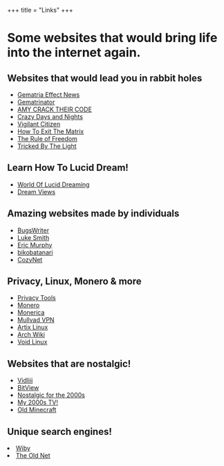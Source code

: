 +++
title = "Links"
+++
<h1>Some websites that would bring life into the internet again.</h1>

<h2>Websites that would lead you in rabbit holes</h2>
<ul>
<li><a href="https://www.GematriaEffectNews.com">Gematria Effect News</a></li>
<li><a href="https://www.Gematrinator.com">Gematrinator</a></li>
<li><a href="https://www.cracktheircode.org">AMY CRACK THEIR CODE</a></li>
<li><a href="https://www.crazydaysandnights.net"> Crazy Days and Nights</a></li>
<li><a href="https://www.vigilantcitizen.com"> Vigilant Citizen</a></li>
<li><a href="https://www.howtoexitthematrix.com">How To Exit The Matrix</a></li>
<li><a href="https://www.theruleoffreedom.wordpress.com"> The Rule of Freedom</a></li>
<li><a href="https://www.trickedbythelight.com">Tricked By The Light</a></li>
</ul>

<h2>Learn How To Lucid Dream!</h2>
<ul>
<li><a href="https://www.world-of-lucid-dreaming.com"</a>World Of Lucid Dreaming</li>
<li><a href="https://www.dreamviews.com">Dream Views</a></li>
</ul>

<h2>Amazing websites made by individuals</h2>
<ul>
<li><a href="https://www.bugswriter.com"> BugsWriter</a></li>
<li><a href="https://www.lukesmith.xyz"> Luke Smith</a></li>
<li><a href="https://ericmurphy.xyz">Eric Murphy</a></li>
<li><a href="https://bikobatanari.art">bikobatanari</a></li>
<li><a href="https://cozynet.org">CozyNet</a></li>
</ul>

<h2>Privacy, Linux, Monero & more</h2>
<ul>
<li><a href="https://www.privacytools.io">Privacy Tools</a></li>
<li><a href="https://www.getmonero.org">Monero</a></li>
<li><a href="https://www.monerica.com">Monerica</a></li>
<li><a href="https://www.mullvad.net">Mullvad VPN</a></li>
<li><a href="https://artixlinux.org">Artix Linux</a></li>
<li><a href="https://www.wiki.archlinux.org">Arch Wiki</a></li>
<li><a href="https://www.voidlinux.org">Void Linux</a></li>
</ul>


<h2>Websites that are nostalgic!</h2>
<ul>
<li><a href="https://www.vidlii.com"> Vidliii</a></li>
<li><a href="https://www.bitview.net"> BitView</a></li>
<li><a href="https://nostalgic.neocities.org">Nostalgic for the 2000s </a></li>
<li><a href="https://my00stv.com">My 2000s TV!</a></li>
<li><a href="https://oldminecraft.neocities.org">Old Minecraft</a></li>
</ul>

<h2>Unique search engines!</h2>
<li><a href="https://wiby.me">Wiby</a></li>
<li><a href="https://theoldnet.com">The Old Net</a></li>
